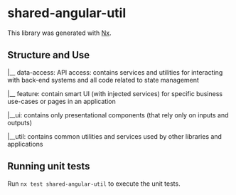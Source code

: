# shared-angular-util

This library was generated with [Nx](https://nx.dev).

## Structure and Use

|__ data-access: API access: contains services and utilities for interacting with back-end systems and all code related to state management

|__ feature: contain smart UI (with injected services) for specific business use-cases or pages in an application

|__ui: contains only presentational components (that rely only on inputs and outputs)

|__util: contains common utilities and services used by other libraries and applications

## Running unit tests

Run `nx test shared-angular-util` to execute the unit tests.
